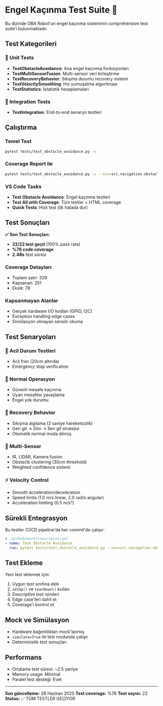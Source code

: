 # Engel Kaçınma Test Suite 🧪

Bu dizinde OBA Robot'un engel kaçınma sisteminin comprehensive test suite'i bulunmaktadır.

## Test Kategorileri

### 🔬 Unit Tests
- **TestObstacleAvoidance**: Ana engel kaçınma fonksiyonları
- **TestMultiSensorFusion**: Multi-sensor veri birleştirme
- **TestRecoveryBehavior**: Sıkışma durumu recovery sistemi
- **TestVelocitySmoothing**: Hız yumuşatma algoritması
- **TestStatistics**: İstatistik hesaplamaları

### 🔗 Integration Tests
- **TestIntegration**: End-to-end senaryo testleri

## Çalıştırma

### Temel Test
```bash
pytest tests/test_obstacle_avoidance.py -v
```

### Coverage Report ile
```bash
pytest tests/test_obstacle_avoidance.py -v --cov=src.navigation.obstacle_avoidance --cov-report=term-missing
```

### VS Code Tasks
- **Test Obstacle Avoidance**: Engel kaçınma testleri
- **Test All with Coverage**: Tüm testler + HTML coverage
- **Quick Tests**: Hızlı test (ilk hatada dur)

## Test Sonuçları

**✅ Son Test Sonuçları:**
- **22/22 test geçti** (100% pass rate)
- **%76 code coverage**
- **2.48s** test süresi

### Coverage Detayları
- Toplam satır: 329
- Kapsanan: 251
- Eksik: 78

### Kapsanmayan Alanlar
- Gerçek hardware I/O kodları (GPIO, I2C)
- Exception handling edge cases
- Simülasyon olmayan sensör okuma

## Test Senaryoları

### 🚨 Acil Durum Testleri
- Acil fren (20cm altında)
- Emergency stop verification

### 🎯 Normal Operasyon
- Güvenli mesafe kaçınma
- Uyarı mesafesi yavaşlama
- Engel yok durumu

### 🔄 Recovery Behavior
- Sıkışma algılama (3 saniye hareketsizlik)
- Geri git → Dön → İleri git stratejisi
- Otomatik normal moda dönüş

### 📡 Multi-Sensor
- IR, LIDAR, Kamera fusion
- Obstacle clustering (30cm threshold)
- Weighted confidence sistemi

### ⚡ Velocity Control
- Smooth acceleration/deceleration
- Speed limits (1.0 m/s linear, 2.0 rad/s angular)
- Acceleration limiting (0.5 m/s²)

## Sürekli Entegrasyon

Bu testler CI/CD pipeline'da her commit'de çalışır:

```yaml
# .github/workflows/tests.yml
- name: Test Obstacle Avoidance
  run: pytest tests/test_obstacle_avoidance.py --cov=src.navigation.obstacle_avoidance
```

## Test Ekleme

Yeni test eklemek için:

1. Uygun test sınıfına ekle
2. `setUp()` ve `tearDown()` kullan
3. Descriptive test isimleri
4. Edge case'leri dahil et
5. Coverage'ı kontrol et

## Mock ve Simülasyon

- Hardware bağımlılıkları mock'lanmış
- `simulate=True` ile test modunda çalışır
- Deterministik test sonuçları

## Performans

- Ortalama test süresi: ~2.5 saniye
- Memory usage: Minimal
- Paralel test desteği: Evet

---

**Son güncelleme:** 28 Haziran 2025
**Test coverage:** %76
**Test sayısı:** 22
**Status:** ✅ TÜM TESTLER GEÇİYOR

